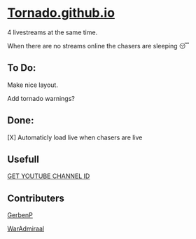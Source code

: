 # [Tornado.github.io](https://waradmiraal.github.io/tornado/)

4 livestreams at the same time.

When there are no streams online the chasers are sleeping 😴 

## To Do:

Make nice layout.

Add tornado warnings?


## Done:

[X] Automaticly load live when chasers are live

## Usefull

[GET YOUTUBE CHANNEL ID](https://commentpicker.com/youtube-channel-id.php)

## Contributers

[GerbenP](https://github.com/gerbenp)

[WarAdmiraal](https://github.com/Waradmiraal)
